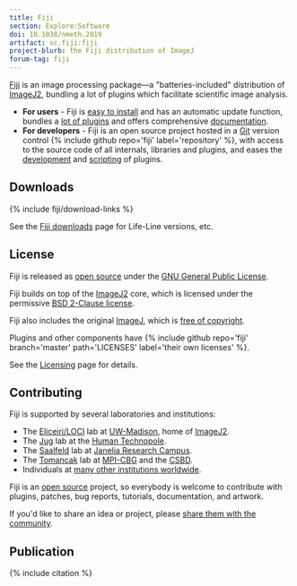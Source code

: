 ```yaml
---
title: Fiji
section: Explore:Software
doi: 10.1038/nmeth.2019
artifact: sc.fiji:fiji
project-blurb: the Fiji distribution of ImageJ
forum-tag: fiji
---
```


[Fiji](https://fiji.sc/) is an image processing package—a "batteries-included" distribution of [ImageJ2](/software/imagej2), bundling a lot of plugins which facilitate scientific image analysis.

-   **For users** - Fiji is [easy to install](/software/fiji/downloads) and has an automatic update function, bundles a [lot of plugins](/list-of-extensions) and offers comprehensive [documentation](/learn).
-   **For developers** - Fiji is an open source project hosted in a [Git](/develop/git) version control {% include github repo='fiji' label='repository' %}, with access to the source code of all internals, libraries and plugins, and eases the [development](/develop) and [scripting](/scripting) of plugins.

## Downloads

{% include fiji/download-links %}

See the [Fiji downloads](/software/fiji/downloads) page for Life-Line versions, etc.

## License

Fiji is released as [open source](/licensing/open-source) under the [GNU General Public License](/licensing/gpl).

Fiji builds on top of the [ImageJ2](/software/imagej2) core, which is licensed under the permissive [BSD 2-Clause license](/licensing/bsd).

Fiji also includes the original [ImageJ](/software/imagej), which is [free of copyright](/licensing/public-domain).

Plugins and other components have {% include github repo='fiji' branch='master' path='LICENSES' label='their own licenses' %}.

See the [Licensing](/licensing) page for details.

## Contributing

Fiji is supported by several laboratories and institutions:

-   The [Eliceiri/LOCI](/orgs/loci) lab at [UW-Madison](https://wisc.edu/), home of [ImageJ2](/software/imagej2).
-   The [Jug](/people/fjug) lab at the [Human Technopole](/orgs/human-technopole).
-   The [Saalfeld](/people/axtimwalde) lab at [Janelia Research Campus](/orgs/janelia).
-   The [Tomancak](/people/tomancak) lab at [MPI-CBG](/orgs/mpi-cbg) and the [CSBD](/orgs/csbd).
-   Individuals at [many other institutions worldwide](/people).

Fiji is an [open source](/licensing/open-source) project, so everybody is welcome to contribute with plugins, patches, bug reports, tutorials, documentation, and artwork.

If you'd like to share an idea or project, please [share them with the community](/discuss).

## Publication

{% include citation %}
